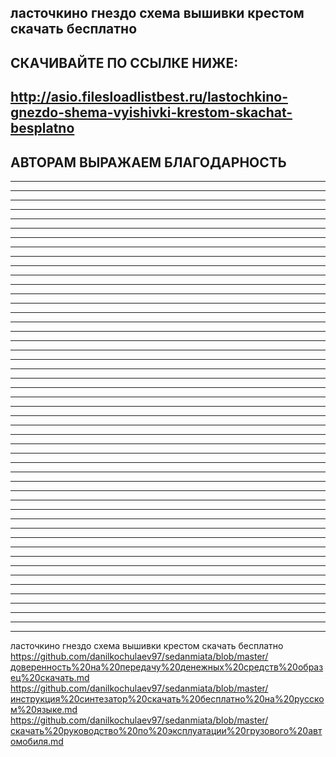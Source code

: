 ласточкино гнездо схема вышивки крестом скачать бесплатно
--------------------------------------------------
СКАЧИВАЙТЕ ПО ССЫЛКЕ НИЖЕ:
--------------------------------------------------
http://asio.filesloadlistbest.ru/lastochkino-gnezdo-shema-vyishivki-krestom-skachat-besplatno
--------------------------------------------------
АВТОРАМ ВЫРАЖАЕМ БЛАГОДАРНОСТЬ
--------------------------------------------------
--------------------------------------------------
--------------------------------------------------
--------------------------------------------------
--------------------------------------------------
--------------------------------------------------
--------------------------------------------------
--------------------------------------------------
--------------------------------------------------
--------------------------------------------------
--------------------------------------------------
--------------------------------------------------
--------------------------------------------------
--------------------------------------------------
--------------------------------------------------
--------------------------------------------------
--------------------------------------------------
--------------------------------------------------
--------------------------------------------------
--------------------------------------------------
--------------------------------------------------
--------------------------------------------------
--------------------------------------------------
--------------------------------------------------
--------------------------------------------------
--------------------------------------------------
--------------------------------------------------
--------------------------------------------------
--------------------------------------------------
--------------------------------------------------
--------------------------------------------------
--------------------------------------------------
--------------------------------------------------
--------------------------------------------------
--------------------------------------------------
--------------------------------------------------
--------------------------------------------------
--------------------------------------------------
--------------------------------------------------
--------------------------------------------------
--------------------------------------------------
--------------------------------------------------
--------------------------------------------------
--------------------------------------------------
--------------------------------------------------
--------------------------------------------------
--------------------------------------------------
--------------------------------------------------
--------------------------------------------------
--------------------------------------------------
ласточкино гнездо схема вышивки крестом скачать бесплатно 
https://github.com/danilkochulaev97/sedanmiata/blob/master/доверенность%20на%20передачу%20денежных%20средств%20образец%20скачать.md
https://github.com/danilkochulaev97/sedanmiata/blob/master/инструкция%20синтезатор%20скачать%20бесплатно%20на%20русском%20языке.md
https://github.com/danilkochulaev97/sedanmiata/blob/master/скачать%20руководство%20по%20эксплуатации%20грузового%20автомобиля.md